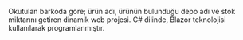 Okutulan barkoda göre; ürün adı, ürünün bulunduğu depo adı ve stok miktarını getiren dinamik web projesi. C# dilinde, Blazor teknolojisi kullanılarak programlanmıştır.
